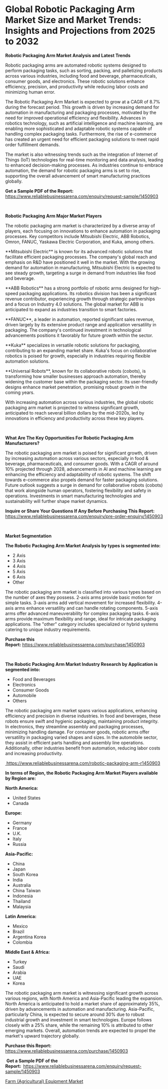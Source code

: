 <p><h1>Global Robotic Packaging Arm Market Size and Market Trends: Insights and Projections from 2025 to 2032</h1></p><p><strong>Robotic Packaging Arm Market Analysis and Latest Trends</strong></p>
<p><p>Robotic packaging arms are automated robotic systems designed to perform packaging tasks, such as sorting, packing, and palletizing products across various industries, including food and beverage, pharmaceuticals, consumer goods, and electronics. These robotic solutions enhance efficiency, precision, and productivity while reducing labor costs and minimizing human error.</p><p>The Robotic Packaging Arm Market is expected to grow at a CAGR of 8.7% during the forecast period. This growth is driven by increasing demand for automation in manufacturing and packaging processes, motivated by the need for improved operational efficiency and flexibility. Advances in robotics technology, such as artificial intelligence and machine learning, are enabling more sophisticated and adaptable robotic systems capable of handling complex packaging tasks. Furthermore, the rise of e-commerce has created an urgent need for efficient packaging solutions to meet rapid order fulfillment demands.</p><p>The market is also witnessing trends such as the integration of Internet of Things (IoT) technologies for real-time monitoring and data analysis, leading to enhanced decision-making processes. As industries continue to embrace automation, the demand for robotic packaging arms is set to rise, supporting the overall advancement of smart manufacturing practices globally.</p></p>
<p><strong>Get a Sample PDF of the Report:&nbsp;</strong> <a href="https://www.reliablebusinessarena.com/enquiry/request-sample/1450903?utm_campaign=2733&utm_medium=2&utm_source=Github&utm_content=ia&utm_term=11042025&utm_id=robotic-packaging-arm">https://www.reliablebusinessarena.com/enquiry/request-sample/1450903</a></p>
<p>&nbsp;</p>
<p><strong>Robotic Packaging Arm Major Market Players</strong></p>
<p><p>The robotic packaging arm market is characterized by a diverse array of players, each focusing on innovations to enhance automation in packaging processes. Key competitors include Mitsubishi Electric, ABB Robotics, Omron, FANUC, Yaskawa Electric Corporation, and Kuka, among others.</p><p>**Mitsubishi Electric** is known for its advanced robotic solutions that facilitate efficient packaging processes. The company's global reach and emphasis on R&D have positioned it well in the market. With the growing demand for automation in manufacturing, Mitsubishi Electric is expected to see steady growth, targeting a surge in demand from industries like food and beverage.</p><p>**ABB Robotics** has a strong portfolio of robotic arms designed for high-speed packaging applications. Its robotics division has been a significant revenue contributor, experiencing growth through strategic partnerships and a focus on Industry 4.0 solutions. The global market for ABB is anticipated to expand as industries transition to smart factories.</p><p>**FANUC**, a leader in automation, reported significant sales revenue, driven largely by its extensive product range and application versatility in packaging. The company's continued investment in technological advancements positions it favorably for future growth within the sector.</p><p>**Kuka** specializes in versatile robotic solutions for packaging, contributing to an expanding market share. Kuka's focus on collaborative robotics is poised for growth, especially in industries requiring flexible automation solutions.</p><p>**Universal Robots**, known for its collaborative robots (cobots), is transforming how smaller businesses approach automation, thereby widening the customer base within the packaging sector. Its user-friendly designs enhance market penetration, promising robust growth in the coming years.</p><p>With increasing automation across various industries, the global robotic packaging arm market is projected to witness significant growth, anticipated to reach several billion dollars by the mid-2020s, led by innovations in efficiency and productivity across these key players.</p></p>
<p>&nbsp;</p>
<p><strong>What Are The Key Opportunities For Robotic Packaging Arm Manufacturers?</strong></p>
<p><p>The robotic packaging arm market is poised for significant growth, driven by increasing automation across various sectors, especially in food & beverage, pharmaceuticals, and consumer goods. With a CAGR of around 10% projected through 2028, advancements in AI and machine learning are enhancing the efficiency and adaptability of robotic systems. The shift towards e-commerce also propels demand for faster packaging solutions. Future outlook suggests a surge in demand for collaborative robots (cobots) that work alongside human operators, fostering flexibility and safety in operations. Investments in smart manufacturing technologies and sustainability will further shape market dynamics.</p></p>
<p><strong>Inquire or Share Your Questions If Any Before Purchasing This Report:</strong> <a href="https://www.reliablebusinessarena.com/enquiry/pre-order-enquiry/1450903?utm_campaign=2733&utm_medium=2&utm_source=Github&utm_content=ia&utm_term=11042025&utm_id=robotic-packaging-arm">https://www.reliablebusinessarena.com/enquiry/pre-order-enquiry/1450903</a></p>
<p>&nbsp;</p>
<p><strong>Market Segmentation</strong></p>
<p><strong>The Robotic Packaging Arm Market Analysis by types is segmented into:</strong></p>
<p><ul><li>2 Axis</li><li>3 Axis</li><li>4 Axis</li><li>5 Axis</li><li>6 Axis</li><li>Other</li></ul></p>
<p><p>The robotic packaging arm market is classified into various types based on the number of axes they possess. 2-axis arms provide basic motion for simple tasks. 3-axis arms add vertical movement for increased flexibility. 4-axis arms enhance versatility and can handle rotating components. 5-axis arms offer advanced maneuverability for complex packaging tasks. 6-axis arms provide maximum flexibility and range, ideal for intricate packaging applications. The "other" category includes specialized or hybrid systems catering to unique industry requirements.</p></p>
<p><strong>Purchase this Report:&nbsp;</strong><a href="https://www.reliablebusinessarena.com/purchase/1450903?utm_campaign=2733&utm_medium=2&utm_source=Github&utm_content=ia&utm_term=11042025&utm_id=robotic-packaging-arm">https://www.reliablebusinessarena.com/purchase/1450903</a></p>
<p>&nbsp;</p>
<p><strong>The Robotic Packaging Arm Market Industry Research by Application is segmented into:</strong></p>
<p><ul><li>Food and Beverages</li><li>Electronics</li><li>Consumer Goods</li><li>Automobile</li><li>Others</li></ul></p>
<p><p>The robotic packaging arm market spans various applications, enhancing efficiency and precision in diverse industries. In food and beverages, these robots ensure swift and hygienic packaging, maintaining product integrity. In electronics, they streamline assembly and packaging processes, minimizing handling damage. For consumer goods, robotic arms offer versatility in packaging varied shapes and sizes. In the automobile sector, they assist in efficient parts handling and assembly line operations. Additionally, other industries benefit from automation, reducing labor costs and increasing productivity.</p></p>
<p><a href="https://www.reliablebusinessarena.com/robotic-packaging-arm-r1450903?utm_campaign=2733&utm_medium=2&utm_source=Github&utm_content=ia&utm_term=11042025&utm_id=robotic-packaging-arm">&nbsp;https://www.reliablebusinessarena.com/robotic-packaging-arm-r1450903</a></p>
<p><strong>In terms of Region, the Robotic Packaging Arm Market Players available by Region are:</strong></p>
<p>
    <p> <strong> North America: </strong>
        <ul>
            <li>United States</li>
            <li>Canada</li>
        </ul>
        </p> 
    <p> <strong> Europe: </strong>
        <ul>
            <li>Germany</li>
            <li>France</li>
            <li>U.K.</li>
            <li>Italy</li>
            <li>Russia</li>
        </ul>
        </p> 
    <p> <strong> Asia-Pacific: </strong>
        <ul>
            <li>China</li>
            <li>Japan</li>
            <li>South Korea</li>
            <li>India</li>
            <li>Australia</li>
            <li>China Taiwan</li>
            <li>Indonesia</li>
            <li>Thailand</li>
            <li>Malaysia</li>
        </ul>
        </p> 
    <p> <strong> Latin America: </strong>
        <ul>
            <li>Mexico</li>
            <li>Brazil</li>
            <li>Argentina Korea</li>
            <li>Colombia</li>
        </ul>
        </p> 
    <p> <strong> Middle East & Africa: </strong>
        <ul>
            <li>Turkey</li>
            <li>Saudi</li>
            <li>Arabia</li>
            <li>UAE</li>
            <li>Korea</li>
        </ul>
    </p>
    </p>
<p><p>The robotic packaging arm market is witnessing significant growth across various regions, with North America and Asia-Pacific leading the expansion. North America is anticipated to hold a market share of approximately 35%, driven by advancements in automation and manufacturing. Asia-Pacific, particularly China, is expected to secure around 30% due to robust industrial growth and investment in smart technologies. Europe follows closely with a 25% share, while the remaining 10% is attributed to other emerging markets. Overall, automation trends are expected to propel the market's upward trajectory globally.</p></p>
<p><strong>Purchase this Report: </strong><a href="https://www.reliablebusinessarena.com/purchase/1450903?utm_campaign=2733&utm_medium=2&utm_source=Github&utm_content=ia&utm_term=11042025&utm_id=robotic-packaging-arm">https://www.reliablebusinessarena.com/purchase/1450903</a></p>
<p>&nbsp;<strong>Get a Sample PDF of the Report:&nbsp;&nbsp;</strong><a href="https://www.reliablebusinessarena.com/enquiry/request-sample/1450903?utm_campaign=2733&utm_medium=2&utm_source=Github&utm_content=ia&utm_term=11042025&utm_id=robotic-packaging-arm">https://www.reliablebusinessarena.com/enquiry/request-sample/1450903</a></p>
<p><strong></strong></p>
<p><p><a href="https://github.com/muskoaizahfi/Market-Research-Report-List-1/blob/main/farm-agricultural-equipment-market.md?utm_campaign=2733&utm_medium=2&utm_source=Github&utm_content=ia&utm_term=11042025&utm_id=robotic-packaging-arm">Farm (Agricultural) Equipment Market</a></p></p>